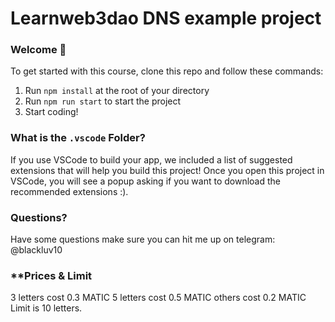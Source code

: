 # Learnweb3dao DNS example project

### **Welcome 👋**

To get started with this course, clone this repo and follow these commands:

1. Run `npm install` at the root of your directory
2. Run `npm run start` to start the project
3. Start coding!

### What is the `.vscode` Folder?
If you use VSCode to build your app, we included a list of suggested extensions that will help you build this project! Once you open this project in VSCode, you will see a popup asking if you want to download the recommended extensions :).


### **Questions?**
Have some questions make sure you can hit me up on telegram: @blackluv10

### **Prices & Limit
3 letters cost 0.3 MATIC
5 letters cost 0.5 MATIC
others cost 0.2 MATIC
Limit is 10 letters.
